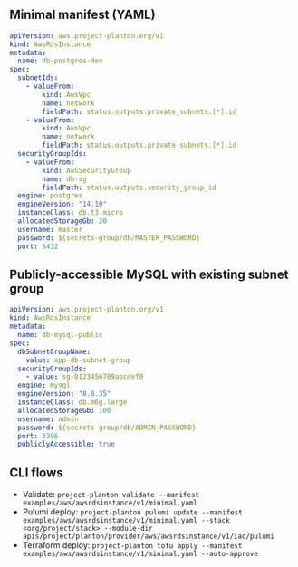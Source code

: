 ## Minimal manifest (YAML)
```yaml
apiVersion: aws.project-planton.org/v1
kind: AwsRdsInstance
metadata:
  name: db-postgres-dev
spec:
  subnetIds:
    - valueFrom:
        kind: AwsVpc
        name: network
        fieldPath: status.outputs.private_subnets.[*].id
    - valueFrom:
        kind: AwsVpc
        name: network
        fieldPath: status.outputs.private_subnets.[*].id
  securityGroupIds:
    - valueFrom:
        kind: AwsSecurityGroup
        name: db-sg
        fieldPath: status.outputs.security_group_id
  engine: postgres
  engineVersion: "14.10"
  instanceClass: db.t3.micro
  allocatedStorageGb: 20
  username: master
  password: ${secrets-group/db/MASTER_PASSWORD}
  port: 5432
```

## Publicly-accessible MySQL with existing subnet group
```yaml
apiVersion: aws.project-planton.org/v1
kind: AwsRdsInstance
metadata:
  name: db-mysql-public
spec:
  dbSubnetGroupName:
    value: app-db-subnet-group
  securityGroupIds:
    - value: sg-0123456789abcdef0
  engine: mysql
  engineVersion: "8.0.35"
  instanceClass: db.m6g.large
  allocatedStorageGb: 100
  username: admin
  password: ${secrets-group/db/ADMIN_PASSWORD}
  port: 3306
  publiclyAccessible: true
```

## CLI flows
- Validate: `project-planton validate --manifest examples/aws/awsrdsinstance/v1/minimal.yaml`
- Pulumi deploy: `project-planton pulumi update --manifest examples/aws/awsrdsinstance/v1/minimal.yaml --stack <org/project/stack> --module-dir apis/project/planton/provider/aws/awsrdsinstance/v1/iac/pulumi`
- Terraform deploy: `project-planton tofu apply --manifest examples/aws/awsrdsinstance/v1/minimal.yaml --auto-approve`
